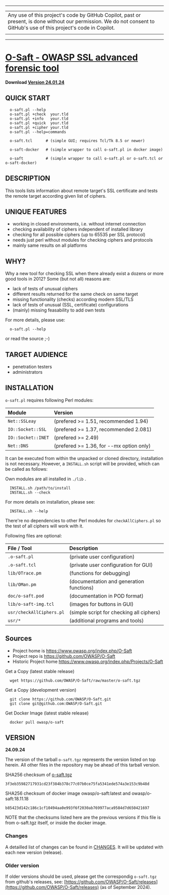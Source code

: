 
----
|   |
|:--|
| Any use of this project's code by GitHub Copilot,  past or present, is done without our permission. We do not consent to GitHub's use of this project's code in Copilot. |
|   |
----

# [ O-Saft - OWASP SSL advanced forensic tool](https://owasp.org/www-project-o-saft/)

**Download [Version 24.01.24](https://github.com/OWASP/O-Saft/raw/master/o-saft.tgz)**

## QUICK START

```
  o-saft.pl --help
  o-saft.pl +check  your.tld
  o-saft.pl +info   your.tld
  o-saft.pl +quick  your.tld
  o-saft.pl +cipher your.tld
  o-saft.pl --help=commands

  o-saft.tcl      # (simple GUI; requires Tcl/Tk 8.5 or newer)

  o-saft-docker   # (simple wrapper to call o-saft.pl in docker image)

  o-saft          # (simple wrapper to call o-saft.pl or o-saft.tcl or o-saft-docker)
```

## DESCRIPTION

This tools lists  information about remote target's  SSL  certificate
and tests the remote target according given list of ciphers.

## UNIQUE FEATURES

* working in closed environments, i.e. without internet connection
* checking availability of ciphers independent of installed library
* checking for all possible ciphers (up to 65535 per SSL protocol)
* needs just perl without modules for checking ciphers and protocols
* mainly same results on all platforms

## WHY?

Why a new tool for checking SSL  when there already exist a dozens or
more good tools in 2012? Some (but not all) reasons are:

* lack of tests of unusual ciphers
* different results returned for the same check on same target
* missing functionality (checks) according modern SSL/TLS
* lack of tests of unusual (SSL, certificate) configurations
* (mainly) missing feasability to add own tests

For more details, please use:

```
  o-saft.pl --help
```
or read the source ;-)

## TARGET AUDIENCE

* penetration testers
* administrators

## INSTALLATION

`o-saft.pl` requires following Perl modules:

| Module               | Version |
|:---------------------|:--------|
| `Net::SSLeay`        | (prefered >= 1.51, recommended 1.94)     |
| `IO::Socket::SSL`    | (prefered >= 1.37, recommended 2.081)    |
| `IO::Socket::INET`   | (prefered >= 2.49)  |
| `Net::DNS`           | (prefered >= 1.36, for --mx option only) |

It can be executed from within the unpacked or cloned directory,
installation is not necessary. However, a  `INSTALL.sh`  script will be
provided, which can be called as follows:

Own modules are all installed in  `./lib` .

```
  INSTALL.sh /path/to/install
  INSTALL.sh --check
```
For more details on installation, please see:
```
  INSTALL.sh --help
```

There're no dependencies to other Perl modules for `checkAllCiphers.pl`
so the test of all ciphers will work with it.

Following files are optional:

| File / Tool              | Description |
|:-------------------------|:------------|
| `.o-saft.pl`             | (private user configuration) |
| `.o-saft.tcl`            | (private user configuration for GUI) |
| `lib/OTrace.pm`          | (functions for debugging) |
| `lib/OMan.pm`            | (documentation and generation functions) |
| `doc/o-saft.pod`         | (documentation in POD format) |
| `lib/o-saft-img.tcl`     | (images for buttons in GUI) |
| `usr/checkAllCiphers.pl` | (simple script for checking all ciphers) |
| `usr/*`                  | (additional programs and tools) |

## Sources 
* Project home is https://www.owasp.org/index.php/O-Saft
* Project repo is https://github.com/OWASP/O-Saft
* Historic Project home https://www.owasp.org/index.php/Projects/O-Saft
<!--
* Project roadmap https://www.owasp.org/index.php/Projects/O-Saft/Roadmap
-->

Get a Copy (latest stable release)
```
  wget https://github.com/OWASP/O-Saft/raw/master/o-saft.tgz
```

Get a Copy (development version)
```
  git clone https://github.com/OWASP/O-Saft.git
  git clone git@github.com:OWASP/O-Saft.git
```

Get Docker Image (latest stable release)
```
  docker pull owasp/o-saft
```

## VERSION

**24.09.24**

The version of the tarball `o-saft.tgz` represents the version listed on top
herein. All other files in the repository may be ahead of this tarball version.

SHA256 checksum of [o-saft.tgz](https://github.com/OWASP/O-Saft/raw/master/o-saft.tgz)
```
3f3eb35982717931cd23f384b378c77c07b0ce75fa5341ede574a3e153c9b48d
```

[//]: # (above checksum for version 24.06.24)
<!--
# comment not rendered in HTML
-->

SHA256 checksum of docker image owasp/o-saft:latest and owasp/o-saft:18.11.18
```
b85423d142c186c1cf10494aa0e993f6f2030ab769977aca9584d7d650421697
```

NOTE that the checksums listed here are the previous versions if this
file is from  o-saft.tgz  itself, or inside the docker image.

### Changes

A detailled list of changes can be found in 
   [CHANGES](https://github.com/OWASP/O-Saft/blob/master/CHANGES).
It will be updated with each new version (release).

### Older version

If older versions should be used, please get the correspondig `o-saft.tgz`
from github's releases, see:
   [https://github.com/OWASP/O-Saft/releases](https://github.com/OWASP/O-Saft/releases) (as of September 2024).

